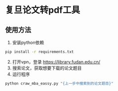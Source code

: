 # 复旦论文转pdf工具

## 使用方法
1. 安装python依赖
```bash
pip install -r requirements.txt
```
2. 打开vpn，登录 https://library.fudan.edu.cn/
3. 搜索论文，获取想要下载的论文题目
3. 运行程序
```bash
python craw_mba_eassy.py "{上一步中搜索到的论文题目}"
```

